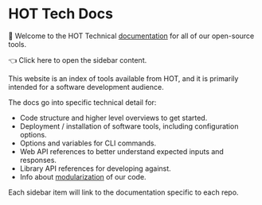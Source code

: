 # HOT Tech Docs

📖 Welcome to the HOT Technical [documentation](https://hotosm.github.io/docs/)
for all of our open-source tools.

<!-- markdownlint-disable -->
<label class="md-header__button md-icon" for="__drawer">
👈 Click here to open the sidebar content.
</label>
<!-- markdownlint-enable -->

This website is an index of tools available from HOT,
and it is primarily intended for a software development audience.

The docs go into specific technical detail for:

- Code structure and higher level overviews to get started.
- Deployment / installation of software tools, including configuration options.
- Options and variables for CLI commands.
- Web API references to better understand expected inputs and responses.
- Library API references for developing against.
- Info about [modularization](https://hotosm.github.io/docs/modules) of our code.

Each sidebar item will link to the documentation specific to each repo.
